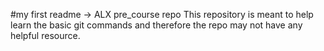 #my first readme -> ALX pre_course repo
This repository is meant to help learn the basic git commands and therefore the repo may not have any helpful resource.

